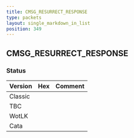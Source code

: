 ```yaml
---
title: CMSG_RESURRECT_RESPONSE
type: packets
layout: single_markdown_in_list
position: 349
---
```


## CMSG_RESURRECT_RESPONSE

### Status

Version | Hex | Comment
---------- | ---------- | ---------- 
Classic |  |  
TBC |  |  
WotLK |  |  
Cata |  |  
